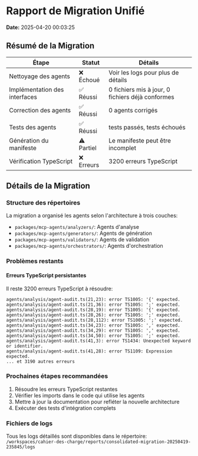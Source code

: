 # Rapport de Migration Unifié
**Date:** 2025-04-20 00:03:25

## Résumé de la Migration

| Étape | Statut | Détails |
|-------|--------|---------|
| Nettoyage des agents | ❌ Échoué | Voir les logs pour plus de détails |
| Implémentation des interfaces | ✅ Réussi | 0 fichiers mis à jour, 0 fichiers déjà conformes |
| Correction des agents | ✅ Réussi | 0 agents corrigés |
| Tests des agents | ✅ Réussi |  tests passés,  tests échoués |
| Génération du manifeste | ⚠️ Partiel | Le manifeste peut être incomplet |
| Vérification TypeScript | ❌ Erreurs | 3200 erreurs TypeScript |

## Détails de la Migration

### Structure des répertoires

La migration a organisé les agents selon l'architecture à trois couches:

- `packages/mcp-agents/analyzers/`: Agents d'analyse
- `packages/mcp-agents/generators/`: Agents de génération
- `packages/mcp-agents/validators/`: Agents de validation
- `packages/mcp-agents/orchestrators/`: Agents d'orchestration

### Problèmes restants

#### Erreurs TypeScript persistantes

Il reste 3200 erreurs TypeScript à résoudre:

```
agents/analysis/agent-audit.ts(21,23): error TS1005: '{' expected.
agents/analysis/agent-audit.ts(21,36): error TS1005: ';' expected.
agents/analysis/agent-audit.ts(28,19): error TS1005: '{' expected.
agents/analysis/agent-audit.ts(28,26): error TS1005: ';' expected.
agents/analysis/agent-audit.ts(28,112): error TS1005: ';' expected.
agents/analysis/agent-audit.ts(34,23): error TS1005: ',' expected.
agents/analysis/agent-audit.ts(34,29): error TS1005: ',' expected.
agents/analysis/agent-audit.ts(34,50): error TS1005: ';' expected.
agents/analysis/agent-audit.ts(41,3): error TS1434: Unexpected keyword or identifier.
agents/analysis/agent-audit.ts(41,28): error TS1109: Expression expected.
... et 3190 autres erreurs
```

### Prochaines étapes recommandées

1. Résoudre les erreurs TypeScript restantes
2. Vérifier les imports dans le code qui utilise les agents
3. Mettre à jour la documentation pour refléter la nouvelle architecture
4. Exécuter des tests d'intégration complets

### Fichiers de logs

Tous les logs détaillés sont disponibles dans le répertoire: `/workspaces/cahier-des-charge/reports/consolidated-migration-20250419-235845/logs`
